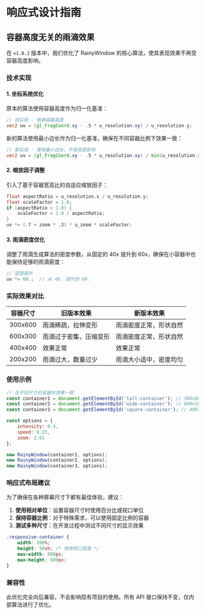 # 响应式设计指南

## 容器高度无关的雨滴效果

在 `v1.0.2` 版本中，我们优化了 RainyWindow 的核心算法，使其表现效果不再受容器高度影响。

### 技术实现

#### 1. 坐标系统优化

原本的算法使用容器高度作为归一化基准：

```glsl
// 旧实现 - 依赖容器高度
vec2 uv = (gl_FragCoord.xy - .5 * u_resolution.xy) / u_resolution.y;
```

新的算法使用最小边长作为归一化基准，确保在不同容器比例下效果一致：

```glsl
// 新实现 - 使用最小边长，不受高度影响
vec2 uv = (gl_FragCoord.xy - .5 * u_resolution.xy) / min(u_resolution.x, u_resolution.y);
```

#### 2. 缩放因子调整

引入了基于容器宽高比的自适应缩放因子：

```glsl
float aspectRatio = u_resolution.x / u_resolution.y;
float scaleFactor = 1.0;
if (aspectRatio > 1.0) {
    scaleFactor = 1.0 / aspectRatio;
}
uv *= (.7 + zoom * .3) * u_zoom * scaleFactor;
```

#### 3. 雨滴密度优化

调整了雨滴生成算法的密度参数，从固定的 40x 提升到 60x，确保在小容器中也能保持足够的雨滴密度：

```glsl
// 密度提升
uv *= 60.;  // 从 40. 提升到 60.
```

### 实际效果对比

| 容器尺寸 | 旧版本效果 | 新版本效果 |
|---------|-----------|-----------|
| 300x600 | 雨滴稀疏，拉伸变形 | 雨滴密度正常，形状自然 |
| 600x300 | 雨滴过于密集，压缩变形 | 雨滴密度正常，形状自然 |
| 400x400 | 效果正常 | 效果正常 |
| 200x200 | 雨滴过大，数量过少 | 雨滴大小适中，密度均匀 |

### 使用示例

```javascript
// 在不同尺寸的容器中效果一致
const container1 = document.getElementById('tall-container'); // 300x600
const container2 = document.getElementById('wide-container'); // 600x300
const container3 = document.getElementById('square-container'); // 400x400

const options = {
    intensity: 0.4,
    speed: 0.25,
    zoom: 2.61
};

new RainyWindow(container1, options);
new RainyWindow(container2, options);
new RainyWindow(container3, options);
```

### 响应式布局建议

为了确保在各种屏幕尺寸下都有最佳体验，建议：

1. **使用相对单位**：设置容器尺寸时使用百分比或视口单位
2. **保持容器比例**：对于特殊需求，可以使用固定比例的容器
3. **测试多种尺寸**：在开发过程中测试不同尺寸的显示效果

```css
.responsive-container {
    width: 100%;
    height: 50vh; /* 使用视口高度 */
    max-width: 800px;
    max-height: 600px;
}
```

### 兼容性

此优化完全向后兼容，不会影响现有项目的使用。所有 API 接口保持不变，仅内部算法进行了优化。